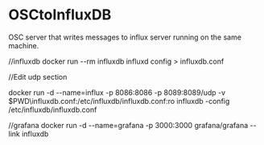 # OSCtoInfluxDB
OSC server that writes messages to influx server running on the same machine.

//influxdb
docker run --rm influxdb influxd config > influxdb.conf

//Edit udp section

docker run -d --name=influx -p 8086:8086 -p 8089:8089/udp -v $PWD\influxdb.conf:/etc/influxdb/influxdb.conf:ro influxdb -config /etc/influxdb/influxdb.conf


//grafana
docker run -d --name=grafana -p 3000:3000 grafana/grafana --link influxdb

